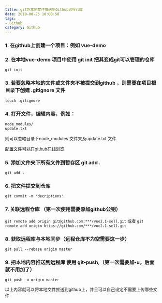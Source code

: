 ```yaml
---
title: git将本地文件推送到Github远程仓库
date: 2018-08-25 10:00:58
tags:
- Github
category: Github
---
```


### 1. 在github上创建一个项目：例如 vue-demo
### 2. 在本地vue-demo 项目中使用 git init 把其变成git可以管理的仓库
`git init`

### 3. 若要忽略本地的文件或文件夹不被提交到github ，则需要在项目根目录下创建 .gitignore 文件
`touch .gitignore`
<!-- more -->
### 4. 打开文件，编辑内容，例如：
```bash
node_modules/
update.txt
```

则可以忽略目录下node_modules 文件夹及update.txt 文件.

[配置文件可以在github在线浏览](https://github.com/github/gitignore)

### 5. 添加文件夹下所有文件到暂存区 git add .
`git add .`

### 6. 把文件提交到仓库
`git commit -m 'decriptions'`

### 7. 关联远程仓库 （第一次使用需要添加github公钥）

`git remote add origin git@github.com:***/vue2.1-sell.git`
或者
`git remote add origin https://github.com/***/vue2.1-sell.git`

### 8. 获取远程库与本地同步（远程仓库不为空需要这一步）

`git pull --rebase origin master`


### 9. 把本地内容推送到远程库 使用 git-push,（第一次需要加-u，后面就不用加了）

`git push -u origin master`


以上内容就可以将本地文件推送到github上，并且可以自己设定不需要上传哪些文件
